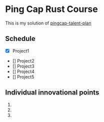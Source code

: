 # Ping Cap Rust Course

This is my solution of [pingcap-talent-plan](https://github.com/pingcap/talent-plan)

## Schedule

- [x] Project1
- [] Project2
- [] Project3
- [] Project4
- [] Project5

## Individual innovational points

1.
2.
3.
